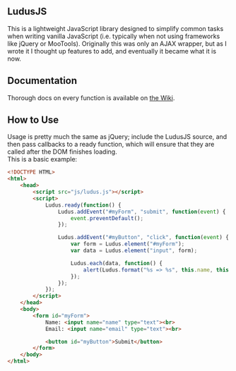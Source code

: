 LudusJS
----------
This is a lightweight JavaScript library designed to simplify common tasks when writing vanilla JavaScript (i.e. typically when not using frameworks like jQuery or MooTools). Originally this was only an AJAX wrapper, but as I wrote it I thought up features to add, and eventually it became what it is now.

Documentation
----------
Thorough docs on every function is available on [the Wiki](wiki/Documentation).

How to Use
----------
Usage is pretty much the same as jQuery; include the LudusJS source, and then pass callbacks to a ready function, which will ensure that they are called after the DOM finishes loading.  
This is a basic example:

```html
<!DOCTYPE HTML>
<html>
    <head>
        <script src="js/ludus.js"></script>
        <script>
            Ludus.ready(function() {
                Ludus.addEvent("#myForm", "submit", function(event) {
                    event.preventDefault();
                });

                Ludus.addEvent("#myButton", "click", function(event) {
                    var form = Ludus.element("#myForm");
                    var data = Ludus.element("input", form);

                    Ludus.each(data, function() {
                        alert(Ludus.format("%s => %s", this.name, this.value));
                    });
                });
            });
        </script>
    </head>
    <body>
        <form id="myForm">
            Name: <input name="name" type="text"><br>
            Email: <input name="email" type="text"><br>

            <button id="myButton">Submit</button>
        </form>
    </body>
</html>
````